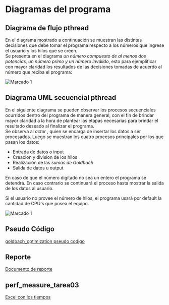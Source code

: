 [comment]: <> (Goldbach_pthread readme v1.4 Fabio Sanabria Valerin <fabio.sanabria@ucr.ac.cr>)

# Diagramas del programa

## Diagrama de flujo pthread

En el diagrama mostrado a continuación se muestran las distintas decisiones que debe tomar el programa respecto a los números que ingrese el usuario y los hilos que se creen.  
Se presenta en el diagrama *un número compuesto de al menos dos potencias, un número primo y un número inválido*, esto para ejemplificar con mayor claridad los resultados de las decisiones tomadas de acuerdo al número que reciba el programa:

![Marcado 1](./images/Diagrama_flujo_goldbach.png)

## Diagrama UML secuencial pthread

En el siguiente diagrama se pueden observar los procesos secuenciales ocurridos dentro del programa de manera general, con el fin de brindar mayor claridad a la hora de plantear las etapas necesarias para brindar el resultado deseado al finalizar el programa.  
Se observa al *actor* , quien se encarga de insertar los datos a ser procesados. Luego se muestran los cuatro procesos principales por los que pasan los datos:  

* Entrada de datos o input
* Creacion y division de los hilos
* Realización de las *sumas de Goldbach*
* Salida de datos u output

En caso de que el número digitado no sea un entero el programa se detendrá. En caso contrario se continuará el proceso hasta mostrar la salida de los datos al usuario.

Si el usuario no provee el número de hilos, el programa usará por default la cantidad de CPU's que posea el equipo.  


![Marcado 1](./images/Secuencial_UML_goldbach.png)

## Pseudo Código

[goldbach_optimization pseudo codigo](https://github.com/FabioSanabria/concurrente22b-Fabio_Sanabria/blob/main/Tareas_Programadas/Tarea3_Optimizacion/Tarea3_Goldbach_optimization/design/goldbach_dinamic.pseudo)


## Reporte

[Documento de reporte]( https://github.com/FabioSanabria/concurrente22b-Fabio_Sanabria/tree/main/Tareas_Programadas/Tarea3_Optimizacion/Tarea3_Goldbach_optimization/report)

## perf_measure_tarea03
[Excel con los tiempos]( https://github.com/FabioSanabria/concurrente22b-Fabio_Sanabria/blob/main/Tareas_Programadas/Tarea3_Optimizacion/Tarea3_Goldbach_optimization/design/perf_measure_tarea03.xlsx)